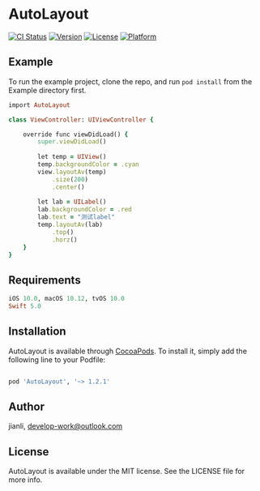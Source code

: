 # AutoLayout

[![CI Status](https://img.shields.io/travis/FullStack-Jian/AutoLayout.svg?style=flat)](https://travis-ci.org/FullStack-Jian/AutoLayout)
[![Version](https://img.shields.io/cocoapods/v/AutoLayout.svg?style=flat)](https://cocoapods.org/pods/AutoLayout)
[![License](https://img.shields.io/cocoapods/l/AutoLayout.svg?style=flat)](https://cocoapods.org/pods/AutoLayout)
[![Platform](https://img.shields.io/cocoapods/p/AutoLayout.svg?style=flat)](https://cocoapods.org/pods/AutoLayout)

## Example

To run the example project, clone the repo, and run `pod install` from the Example directory first.

```ruby
import AutoLayout

class ViewController: UIViewController {

    override func viewDidLoad() {
        super.viewDidLoad()
        
        let temp = UIView()
        temp.backgroundColor = .cyan
        view.layoutAv(temp)
            .size(200)
            .center()
        
        let lab = UILabel()
        lab.backgroundColor = .red
        lab.text = "测试label"
        temp.layoutAv(lab)
            .top()
            .horz()
    }
}
```

## Requirements
```ruby
iOS 10.0, macOS 10.12, tvOS 10.0
Swift 5.0
```

## Installation

AutoLayout is available through [CocoaPods](https://cocoapods.org). To install
it, simply add the following line to your Podfile:

```ruby

pod 'AutoLayout', '~> 1.2.1'

```

## Author

  jianli, develop-work@outlook.com

## License

AutoLayout is available under the MIT license. See the LICENSE file for more info.
